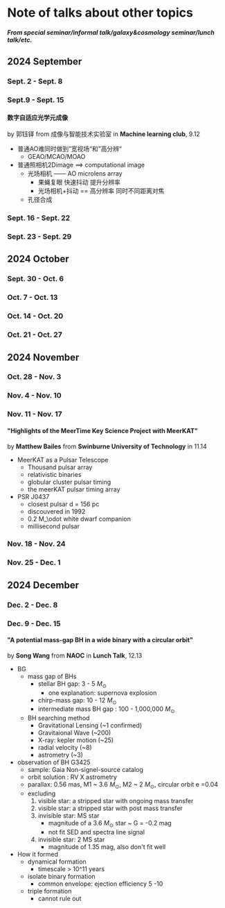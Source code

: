 # Note of talks about other topics
##### From special seminar/informal talk/galaxy&cosmology seminar/lunch talk/etc.

## 2024 September
### Sept. 2 - Sept. 8

### Sept.9 - Sept. 15
#### 数字自适应光学元成像 
by 郭钰铎 from 成像与智能技术实验室 in **Machine learning club**, 9.12
- 普通AO难同时做到”宽视场“和”高分辨“
    - GEAO/MCAO/MOAO
- 普通照相机2Dimage ==> computational image
    - 光场相机 —— AO microlens array 
        - 果蝇复眼 快速抖动 提升分辨率
        - 光场相机+抖动 == 高分辨率 同时不同距离对焦
    - 孔径合成

### Sept. 16 - Sept. 22

### Sept. 23 - Sept. 29

## 2024 October
### Sept. 30 - Oct. 6

### Oct. 7 - Oct. 13

### Oct. 14 - Oct. 20

### Oct. 21 - Oct. 27

## 2024 November
### Oct. 28 - Nov. 3

### Nov. 4 - Nov. 10

### Nov. 11 - Nov. 17
#### "Highlights of the MeerTime Key Science Project with MeerKAT"
by **Matthew Bailes** from **Swinburne University of Technology** in 11.14
- MeerKAT as a Pulsar Telescope
    - Thousand pulsar array
    - relativistic binaries
    - globular cluster pulsar timing
    - the meerKAT pulsar timing array
- PSR J0437
    - closest pulsar d = 156 pc
    - discouvered in 1992
    - 0.2 M_\odot white dwarf companion
    - millisecond pulsar

### Nov. 18 - Nov. 24

### Nov. 25 - Dec. 1

## 2024 December
### Dec. 2 - Dec. 8

### Dec. 9 - Dec. 15

#### "A potential mass-gap BH in a wide binary with a circular orbit"
by **Song Wang** from **NAOC** in **Lunch Talk**, 12.13
- BG
    - mass gap of BHs
        - stellar BH gap: 3 - 5 $M_\odot$
            - one explanation: supernova explosion
        - chirp-mass gap: 10 - 12 $M_\odot$
        - intermediate mass BH gap : 100 - 1,000,000 $M_\odot$
    - BH searching method
        - Gravitational Lensing (~1 confirmed)
        - Gravitaional Wave (~200)
        - X-ray: kepler motion (~25)
        - radial velocity (~8)
        - astrometry (~3)
- observation of BH G3425
    - sample: Gaia Non-signel-source catalog
    - orbit solution : RV X astrometry
    - parallax: 0.56 mas, M1 ~ 3.6 $M_\odot$, M2 ~ 2 $M_\odot$, circular orbit e =0.04
    - excluding 
        1. visible star: a stripped star with ongoing mass transfer
        2. visible star: a stripped star with post mass transfer
        3. invisible star: MS star
            - magnitude of a 3.6 $M_\odot$ star ~ G = -0.2 mag
            - not fit SED and spectra line signal
        4. invisible star: 2 MS star
            - magnitude of 1.35 mag, also don't fit well
- How it formed
    - dynamical formation
        - timescale > 10^11 years
    - isolate binary formation
        - common envelope: ejection efficiency 5 -10
    - triple formation
        - cannot rule out